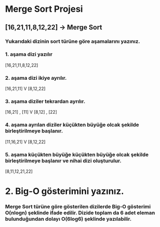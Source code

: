 # Merge Sort Projesi

## [16,21,11,8,12,22] -> Merge Sort

### Yukarıdaki dizinin sort türüne göre aşamalarını yazınız. 

### 1. aşama dizi yazılır
[16,21,11,8,12,22]

### 2. aşama dizi ikiye ayrılır.
[16,21,11] V [8,12,22]

### 3. aşama diziler tekrardan ayrılır.
[16,21] , [11]  V  [8,12] , [22]

### 4. aşama ayrılan diziler küçükten büyüğe olcak şekilde birleştirilmeye başlanır.
[11,16,21] V  [8,12,22]

### 5. aşama küçükten büyüğe küçükten büyüğe olcak şekilde birleştirilmeye başlanır ve nihai dizi oluşturulur.

[8,11,12,21,22]

# 2. Big-O gösterimini yazınız.

### Merge Sort türüne göre gösterilen dizilerde Big-O gösterimi O(nlogn) şeklinde ifade edilir. Dizide toplam da 6 adet eleman bulunduğundan dolayı O(6log6) şeklinde yazılabilir.
